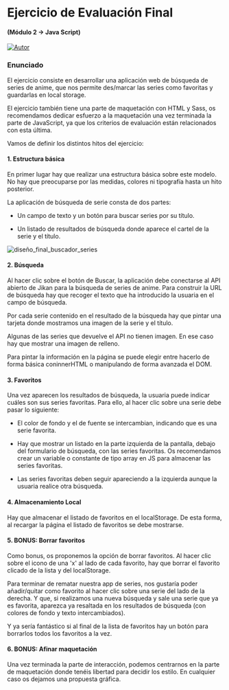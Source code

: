 # Ejercicio de Evaluación Final

#### (Módulo 2 -> Java Script)

[![Autor](https://img.shields.io/badge/github-Laura%20Carbajales-pink?style=for-the-badge&logo=github)](https://github.com/Laura-Carbajales)

### Enunciado

El ejercicio consiste en desarrollar una aplicación web de búsqueda de series de anime, que nos permite des/marcar las series como favoritas y guardarlas en local storage.

El ejercicio también tiene una parte de maquetación con HTML y Sass, os recomendamos dedicar esfuerzo a la maquetación una vez terminada la parte de JavaScript, ya que los criterios de evaluación están relacionados con esta última.

Vamos de definir los distintos hitos del ejercicio:

#### 1. Estructura básica

En primer lugar hay que realizar una estructura básica sobre este modelo. No hay que preocuparse por las medidas, colores ni tipografía hasta un hito posterior.

La aplicación de búsqueda de serie consta de dos partes:

- Un campo de texto y un botón para buscar series por su título.

- Un listado de resultados de búsqueda donde aparece el cartel de la serie y el título.

![diseño_final_buscador_series](https://user-images.githubusercontent.com/93197904/148054959-b2f5c907-0a7c-42a0-b32a-435e71b49554.png)


#### 2. Búsqueda

Al hacer clic sobre el botón de Buscar, la aplicación debe conectarse al API abierto de Jikan para la búsqueda de series de anime. Para construir la URL de búsqueda hay que recoger el texto que ha introducido la usuaria en el campo de búsqueda.

Por cada serie contenido en el resultado de la búsqueda hay que pintar una tarjeta donde mostramos una imagen de la serie y el título.

Algunas de las series que devuelve el API no tienen imagen. En ese caso hay que mostrar una imagen de relleno.

Para pintar la información en la página se puede elegir entre hacerlo de forma básica coninnerHTML o manipulando de forma avanzada el DOM.

#### 3. Favoritos

Una vez aparecen los resultados de búsqueda, la usuaria puede indicar cuáles son sus series favoritas. Para ello, al hacer clic sobre una serie debe pasar lo siguiente:

- El color de fondo y el de fuente se intercambian, indicando que es una serie favorita.

- Hay que mostrar un listado en la parte izquierda de la pantalla, debajo del formulario de búsqueda, con las series favoritas. Os recomendamos crear un variable o constante de tipo array en JS para almacenar las series favoritas.

- Las series favoritas deben seguir apareciendo a la izquierda aunque la usuaria realice otra búsqueda.

#### 4. Almacenamiento Local

Hay que almacenar el listado de favoritos en el localStorage. De esta forma, al recargar la página el listado de favoritos se debe mostrarse.

#### 5. BONUS: Borrar favoritos

Como bonus, os proponemos la opción de borrar favoritos. Al hacer clic sobre el icono de una 'x' al lado de cada favorito, hay que borrar el favorito clicado de la lista y del localStorage.

Para terminar de rematar nuestra app de series, nos gustaría poder añadir/quitar como favorito al hacer clic sobre una serie del lado de la derecha. Y que, si realizamos una nueva búsqueda y sale una serie que ya es favorita, aparezca ya resaltada en los resultados de búsqueda (con colores de fondo y texto intercambiados).

Y ya sería fantástico si al final de la lista de favoritos hay un botón para borrarlos todos los favoritos a la vez.

#### 6. BONUS: Afinar maquetación

Una vez terminada la parte de interacción, podemos centrarnos en la parte de maquetación donde tenéis libertad para decidir los estilo. En cualquier caso os dejamos una propuesta gráfica.
